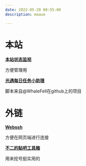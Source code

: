 ```yaml
---
date: 2022-05-20 00:55:00
description: maaue

---
```

# 本站

**[本站状态监视](https://monitor.maaue.com/)**

方便管理用

**[光遇每日任务小助理](https://sky.maaue.com/)**

脚本来自@WhaleFell在github上的项目

# 外链

**[Webssh](https://webssh.huashengdun.org/)**

方便在网页端进行连接

**[不二的贴吧工具箱](https://www.82cat.com/)**

用来挖号挺实用的
